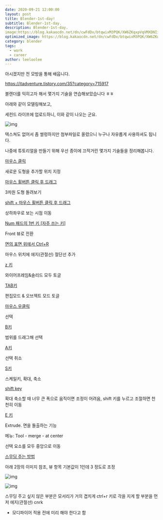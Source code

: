 ```yaml
---
date: 2020-09-21 12:00:00
layout: post
title: Blender-1st-day!
subtitle: Blender-1st-day.
description: Blender-1st-day.
image:https://blog.kakaocdn.net/dn/cwFdDx/btqwixM3PQK/XW6ZKqxpVqVMXDNIiqS4G1/img.jpg
optimized_image: https://blog.kakaocdn.net/dn/cwFdDx/btqwixM3PQK/XW6ZKqxpVqVMXDNIiqS4G1/img.jpg
category: blender
tags:
  - work
  - career
author: leeloolee
---
```






아시겠지만 전 모방을 통해 배웁니다. 

https://itadventure.tistory.com/35?category=715917

블렌더를 익히고자 해서 몇가지 기술을 연습해보았습니다 ㅎㅎ



아래와 같이 모델링해보고,

<u></u>

세컨드 라이프에 업로드하니, 이와 같이 나오는 군요.

![img](https://blog.kakaocdn.net/dn/cwFdDx/btqwixM3PQK/XW6ZKqxpVqVMXDNIiqS4G1/img.jpg)

텍스쳐도 없어서 좀 썰렁하지만 첨부파일로 올렸으니 누구나 자유롭게 사용하셔도 됩니다. 



나중에 튜토리얼을 만들기 위해 우선 종이에 끄적거린 몇가지 기술들을 정리해봅니다. 



<u>마우스 클릭</u>

새로운 도형을 추가할 위치 지정



<u>마우스 휠버튼 클릭 후 드래그</u>

3차원 도형 돌려보기



<u>shift + 마우스 휠버튼 클릭 후 드래그</u>

상하좌우로 보는 시점 이동



<u>Num 패드의 1번 키 [자주 쓰는 키]</u>

Front 뷰로 전환



<u>면의 표면 위에서 Ctrl+R</u> 

마우스 위치에 에지(관절선) 절단선 추가



<u> z 키</u>

와이어프레임&솔리드 모두 토글



<u> TAB키</u>

편집모드 & 오브젝트 모드 토글



<u>마우스 우클릭</u>

선택



<u>B키</u>

범위를 드래그해 선택



<u>A키</u>

선택 취소



<u>S키</u>

스케일키, 확대, 축소



<u> shift key </u>

확대 축소할 때 너무 큰 폭으로 움직이면 조정이 어려움, shift 키를 누르고 조절하면 천천히 이동



<u> E 키 </u>

Extrude. 면을 돌출하는 기능



메뉴: Tool - merge - at center

선택 요소를 모두 중앙으로 이동



<u> 스무딩 주는 방법 </u>

아래 2장의 이미지 참조, 뷰 항목 기본값이 1인데 3 정도로 조정

![img](https://blog.kakaocdn.net/dn/4O6ib/btqwhMjRitp/gbJnZ7oZriNZuhe0JpYyx1/img.jpg)

![img](https://blog.kakaocdn.net/dn/uzqk5/btqwhVgyqFt/96O5rtfAiczjKuCB5wk7M0/img.jpg)

스무딩 주고 싶지 않은 부분은 모서리가 거의 겹치게 ctrl+r 키로 각을 지게 할 부분을 먼저 에지(관절선) cnrk

* 모디파이어 적용 전에 미리 해야 한다고 함